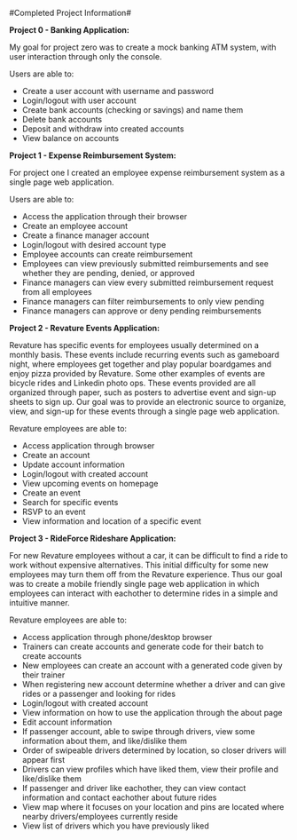 
#Completed Project Information#

**Project 0 - Banking Application:**
	
My goal for project zero was to create a mock banking ATM system, with user interaction through only the console.
	
Users are able to:

* Create a user account with username and password
* Login/logout with user account
* Create bank accounts (checking or savings) and name them
* Delete bank accounts
* Deposit and withdraw into created accounts
* View balance on accounts 

**Project 1 - Expense Reimbursement System:**
	
For project one I created an employee expense reimbursement system as a single page web application. 
	
Users are able to:

* Access the application through their browser
* Create an employee account 
* Create a finance manager account
* Login/logout with desired account type
* Employee accounts can create reimbursement 
* Employees can view previously submitted reimbursements and see whether they are pending, denied, or approved
* Finance managers can view every submitted reimbursement request from all employees
* Finance managers can filter reimbursements to only view pending 
* Finance managers can approve or deny pending reimbursements 

**Project 2 - Revature Events Application:**
	
Revature has specific events for employees usually determined on a monthly basis. 
These events include recurring events such as gameboard night, where employees get together and play popular boardgames 
and enjoy pizza provided by Revature. Some other examples of events are bicycle rides and Linkedin photo ops.
These events provided are all organized through paper, such as posters to advertise event and sign-up sheets to sign up.
Our goal was to provide an electronic source to organize, view, and sign-up for these events through a single page web application.
	
Revature employees are able to:

* Access application through browser
* Create an account
* Update account information
* Login/logout with created account
* View upcoming events on homepage
* Create an event 
* Search for specific events 
* RSVP to an event 
* View information and location of a specific event 
	

**Project 3 - RideForce Rideshare Application:**

For new Revature employees without a car, it can be difficult to find a ride to work without expensive alternatives.
This initial difficulty for some new employees may turn them off from the Revature experience.
Thus our goal was to create a mobile friendly single page web application in which employees can interact with eachother to determine rides in a simple and intuitive manner.
	
Revature employees are able to:

* Access application through phone/desktop browser
* Trainers can create accounts and generate code for their batch to create accounts
* New employees can create an account with a generated code given by their trainer
* When registering new account determine whether a driver and can give rides or a passenger and looking for rides
* Login/logout with created account 
* View information on how to use the application through the about page
* Edit account information
* If passenger account, able to swipe through drivers, view some information about them, and like/dislike them
* Order of swipeable drivers determined by location, so closer drivers will appear first
* Drivers can view profiles which have liked them, view their profile and like/dislike them
* If passenger and driver like eachother, they can view contact information and contact eachother about future rides
* View map where it focuses on your location and pins are located where nearby drivers/employees currently reside
* View list of drivers which you have previously liked 
		
